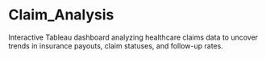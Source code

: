 # Claim_Analysis
Interactive Tableau dashboard analyzing healthcare claims data to uncover trends in insurance payouts, claim statuses, and follow-up rates.
